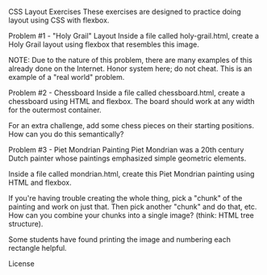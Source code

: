 CSS Layout Exercises
These exercises are designed to practice doing layout using CSS with flexbox.

Problem #1 - "Holy Grail" Layout
Inside a file called holy-grail.html, create a Holy Grail layout using flexbox that resembles this image.

NOTE: Due to the nature of this problem, there are many examples of this already done on the Internet. Honor system here; do not cheat. This is an example of a "real world" problem.

Problem #2 - Chessboard
Inside a file called chessboard.html, create a chessboard using HTML and flexbox. The board should work at any width for the outermost container.

For an extra challenge, add some chess pieces on their starting positions. How can you do this semantically?

Problem #3 - Piet Mondrian Painting
Piet Mondrian was a 20th century Dutch painter whose paintings emphasized simple geometric elements.

Inside a file called mondrian.html, create this Piet Mondrian painting using HTML and flexbox.

If you're having trouble creating the whole thing, pick a "chunk" of the painting and work on just that. Then pick another "chunk" and do that, etc. How can you combine your chunks into a single image? (think: HTML tree structure).

Some students have found printing the image and numbering each rectangle helpful.

License